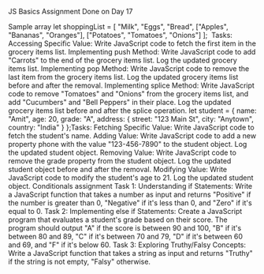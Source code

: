 JS Basics Assignment Done on Day 17


Sample array
let shoppingList = [
    "Milk",
    "Eggs",
    "Bread",
    ["Apples", "Bananas", "Oranges"],
    ["Potatoes", "Tomatoes", "Onions"]
];
​
Tasks:
Accessing Specific Value:
Write JavaScript code to fetch the first item in the grocery items list.
Implementing push Method:
Write JavaScript code to add "Carrots" to the end of the grocery items list. Log the updated grocery items list.
Implementing pop Method:
Write JavaScript code to remove the last item from the grocery items list. Log the updated grocery items list before and after the removal.
Implementing splice Method:
Write JavaScript code to remove "Tomatoes" and "Onions" from the grocery items list, and add "Cucumbers" and "Bell Peppers" in their place. Log the updated grocery items list before and after the splice operation.
let student = {
    name: "Amit",
    age: 20,
    grade: "A",
    address: {
        street: "123 Main St",
        city: "Anytown",
        country: "India"
    }
};
​
Tasks:
Fetching Specific Value:
Write JavaScript code to fetch the student's name.
Adding Value:
Write JavaScript code to add a new property phone with the value "123-456-7890" to the student object. Log the updated student object.
Removing Value:
Write JavaScript code to remove the grade property from the student object. Log the updated student object before and after the removal.
Modifying Value:
Write JavaScript code to modify the student's age to 21. Log the updated student object.
Conditionals assignment
Task 1: Understanding if Statements:
Write a JavaScript function that takes a number as input and returns "Positive" if the number is greater than 0, "Negative" if it's less than 0, and "Zero" if it's equal to 0.
Task 2: Implementing else if Statements:
Create a JavaScript program that evaluates a student's grade based on their score. The program should output "A" if the score is between 90 and 100, "B" if it's between 80 and 89, "C" if it's between 70 and 79, "D" if it's between 60 and 69, and "F" if it's below 60.
Task 3: Exploring Truthy/Falsy Concepts:
Write a JavaScript function that takes a string as input and returns "Truthy" if the string is not empty, "Falsy" otherwise.
